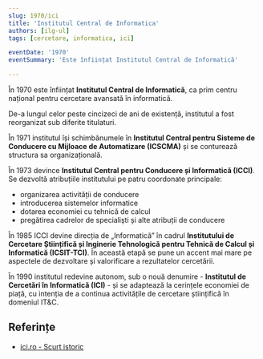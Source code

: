 ```yaml
---
slug: 1970/ici
title: 'Institutul Central de Informatica'
authors: [ilg-ul]
tags: [cercetare, informatica, ici]

eventDate: '1970'
eventSummary: 'Este înființat Institutul Central de Informatică'

---
```


În 1970 este înființat **Institutul Central de Informatică**, ca
prim centru național pentru cercetare avansată în informatică.

<!-- truncate -->

De-a lungul celor peste cincizeci de ani de existență,
institutul a fost reorganizat sub diferite titulaturi.

În 1971 institutul își schimbănumele în **Institutul Central pentru
Sisteme de Conducere cu Mijloace de Automatizare (ICSCMA)** și se conturează
structura sa organizațională.

În 1973 devince **Institutul Central pentru Conducere și Informatică (ICCI)**.
Se dezvoltă atribuțiile institutului pe patru coordonate principale:

- organizarea activității de conducere
- introducerea sistemelor informatice
- dotarea economiei cu tehnică de calcul
- pregătirea cadrelor de specialiști și alte atribuții de conducere

În 1985 ICCI devine direcția de „Informatică” în cadrul
**Institutului de Cercetare Științifică și Inginerie Tehnologică pentru
Tehnică de Calcul și Informatică (ICSIT-TCI)**. În această etapă se
pune un accent mai mare pe aspectele de dezvoltare și valorificare a rezultatelor cercetării.

În 1990 institutul redevine autonom, sub o nouă denumire - **Institutul
de Cercetări în Informatică (ICI)** - și se adaptează la cerințele economiei de piață, cu intenția de a continua activitățile de cercetare științifică în domeniul IT&C.

## Referințe

- [ici.ro - Scurt istoric](https://www.ici.ro/ro/istoric/)
